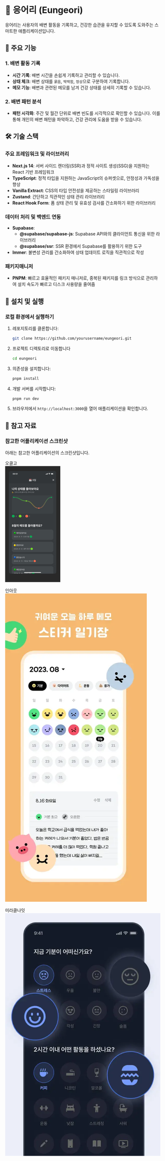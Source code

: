 # 🧻 응어리 (Eungeori)

응어리는 사용자의 배변 활동을 기록하고, 건강한 습관을 유지할 수 있도록 도와주는 스마트한 애플리케이션입니다.

## 📱 주요 기능

### 1. 배변 활동 기록

- **시간 기록**: 배변 시간을 손쉽게 기록하고 관리할 수 있습니다.
- **상태 체크**: 배변 상태를 `묽음`, `딱딱함`, `정상`으로 구분하여 기록합니다.
- **메모 기능**: 배변과 관련된 메모를 남겨 건강 상태를 상세히 기록할 수 있습니다.

### 2. 배변 패턴 분석

- **패턴 시각화**: 주간 및 월간 단위로 배변 빈도를 시각적으로 확인할 수 있습니다. 이를 통해 개인의 배변 패턴을 파악하고, 건강 관리에 도움을 받을 수 있습니다.

## 🛠 기술 스택

### 주요 프레임워크 및 라이브러리

- **Next.js 14**: 서버 사이드 렌더링(SSR)과 정적 사이트 생성(SSG)을 지원하는 React 기반 프레임워크
- **TypeScript**: 정적 타입을 지원하는 JavaScript의 슈퍼셋으로, 안정성과 가독성을 향상
- **Vanilla Extract**: CSS의 타입 안전성을 제공하는 스타일링 라이브러리
- **Zustand**: 간단하고 직관적인 상태 관리 라이브러리
- **React Hook Form**: 폼 상태 관리 및 유효성 검사를 간소화하기 위한 라이브러리

### 데이터 처리 및 백엔드 연동

- **Supabase**:
  - **@supabase/supabase-js**: Supabase API와의 클라이언트 통신을 위한 라이브러리
  - **@supabase/ssr**: SSR 환경에서 Supabase를 활용하기 위한 도구
- **Immer**: 불변성 관리를 간소화하여 상태 업데이트 로직을 직관적으로 작성

### 패키지매니저

- **PNPM**: 빠르고 효율적인 패키지 매니저로, 중복된 패키지를 링크 방식으로 관리하여 설치 속도가 빠르고 디스크 사용량을 줄여줌

## 🚀 설치 및 실행

### 로컬 환경에서 실행하기

1. 레포지토리를 클론합니다:

   ```bash
   git clone https://github.com/yourusername/eungeori.git
   ```

2. 프로젝트 디렉토리로 이동합니다

   ```bash
   cd eungeori
   ```

3. 의존성을 설치합니다:

   ```bash
   pnpm install
   ```

4. 개발 서버를 시작합니다:

   ```bash
   pnpm run dev
   ```

5. 브라우저에서 `http://localhost:3000`을 열어 애플리케이션을 확인합니다.

## 📸 참고 자료

### 참고한 어플리케이션 스크린샷

아래는 참고한 어플리케이션의 스크린샷입니다.

오클고<br/>
![image](image-2.png)

인아웃<br/>
![image](image.png)

미라클나잇<br/>
![image](image-1.png)
